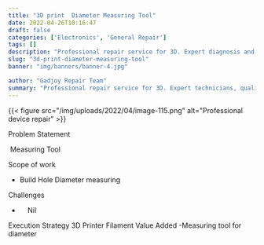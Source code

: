 ```yaml
---
title: "3D print  Diameter Measuring Tool"
date: 2022-04-26T10:16:47
draft: false
categories: ['Electronics', 'General Repair']
tags: []
description: "Professional repair service for 3D. Expert diagnosis and quality repairs in Bangalore."
slug: "3d-print-diameter-measuring-tool"
banner: "img/banners/banner-4.jpg"

author: "Gadjoy Repair Team"
summary: "Professional repair service for 3D. Expert technicians, quality parts, warranty included."
---
```


{{< figure src="/img/uploads/2022/04/image-115.png" alt="Professional device repair" >}}

Problem Statement

&nbsp;Measuring Tool

Scope of work

- Build Hole Diameter measuring

Challenges

- &nbsp;&nbsp;&nbsp; Nil

Execution Strategy 3D Printer Filament Value Added -Measuring tool for diameter